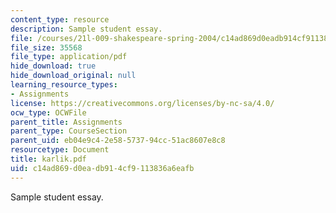 ```yaml
---
content_type: resource
description: Sample student essay.
file: /courses/21l-009-shakespeare-spring-2004/c14ad869d0eadb914cf9113836a6eafb_karlik.pdf
file_size: 35568
file_type: application/pdf
hide_download: true
hide_download_original: null
learning_resource_types:
- Assignments
license: https://creativecommons.org/licenses/by-nc-sa/4.0/
ocw_type: OCWFile
parent_title: Assignments
parent_type: CourseSection
parent_uid: eb04e9c4-2e58-5737-94cc-51ac8607e8c8
resourcetype: Document
title: karlik.pdf
uid: c14ad869-d0ea-db91-4cf9-113836a6eafb
---
```

Sample student essay.